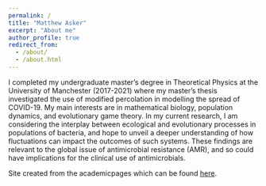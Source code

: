 ```yaml
---
permalink: /
title: "Matthew Asker"
excerpt: "About me"
author_profile: true
redirect_from: 
  - /about/
  - /about.html
---
```


I completed my undergraduate master’s degree in Theoretical Physics at the University of Manchester (2017-2021) where my master’s thesis investigated the use of modified percolation in modelling the spread of COVID-19. My main interests are in mathematical biology, population dynamics, and evolutionary game theory. In my current research, I am considering the interplay between ecological and evolutionary processes in populations of bacteria, and hope to unveil a deeper understanding of how fluctuations can impact the outcomes of such systems. These findings are relevant to the global issue of antimicrobial resistance (AMR), and so could have implications for the clinical use of antimicrobials.


Site created from the academicpages which can be found [here](https://academicpages.github.io/).
